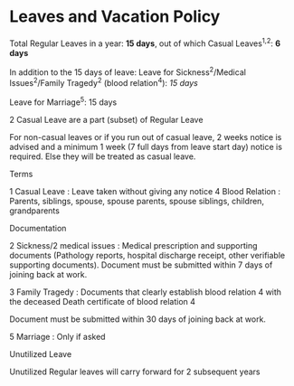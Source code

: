 # Leaves and Vacation Policy
Total Regular Leaves in a year: **15 days**, out of which Casual Leaves<sup>1,2</sup>: **6 days**

In addition to the 15 days of leave:
Leave for Sickness<sup>2</sup>/Medical Issues<sup>2</sup>/Family Tragedy<sup>2</sup> (blood relation<sup>4</sup>): *15 days*

Leave for Marriage<sup>5</sup>: 15 days

2 Casual Leave are a part (subset) of Regular Leave 

For non-casual leaves or if you run out of casual leave, 2 weeks notice is advised and a minimum 1 week (7 full days from leave start day) notice is required. Else they will be treated as casual leave.


Terms

1 Casual Leave : Leave taken without giving any notice
4 Blood Relation : Parents, siblings, spouse, spouse parents, spouse siblings, children, grandparents


Documentation


2 Sickness/2 medical issues : Medical prescription and supporting documents (Pathology reports, hospital discharge receipt, other verifiable supporting documents). Document must be submitted within 7 days of joining back at work.

3 Family Tragedy : 
Documents that clearly establish blood relation 4 with the deceased
Death certificate of blood relation 4

Document must be submitted within 30 days of joining back at work.

5 Marriage  : Only if asked

Unutilized Leave

Unutilized Regular leaves will carry forward for 2 subsequent years
